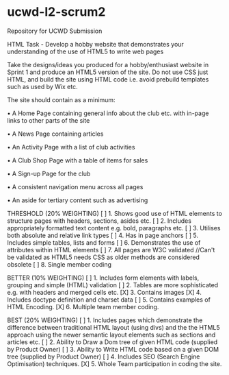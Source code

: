 # ucwd-l2-scrum2
Repository for UCWD Submission

HTML Task - Develop a hobby website that demonstrates your understanding of the use of HTML5 to write web pages

Take the designs/ideas you produced for a hobby/enthusiast website in Sprint 1 and produce an
HTML5 version of the site. Do not use CSS just HTML, and build the site using HTML code i.e.
avoid prebuild templates such as used by Wix etc.

The site should contain as a minimum:

• A Home Page containing general info about the club etc. with in-page links to other parts of the site

• A News Page containing articles

• An Activity Page with a list of club activities

• A Club Shop Page with a table of items for sales

• A Sign-up Page for the club

• A consistent navigation menu across all pages

• An aside for tertiary content such as advertising

THRESHOLD (20% WEIGHTING)
[ ] 1. Shows good use of HTML elements to structure pages with headers, sections, asides etc.
[ ] 2. Includes appropriately formatted text content e.g. bold, paragraphs etc.
[ ] 3. Utilises both absolute and relative link types
[ ] 4. Has in page anchors
[ ] 5. Includes simple tables, lists and forms
[ ] 6. Demonstrates the use of attributes within HTML elements
[ ] 7. All pages are W3C validated	//Can't be validated as HTML5 needs CSS as older methods are considered obsolete
[ ] 8. Single member coding

BETTER (10% WEIGHTING)
[ ] 1. Includes form elements with labels, grouping and simple (HTML) validation
[ ] 2. Tables are more sophisticated e.g. with headers and merged cells etc.
[X] 3. Contains images
[X] 4. Includes doctype definition and charset data
[ ] 5. Contains examples of HTML Encoding.
[X] 6. Multiple team member coding.

BEST (20% WEIGHTING)
[ ] 1. Includes pages which demonstrate the difference between traditional HTML layout (using divs)
and the the HTML5 approach using the newer semantic layout elements such as sections and
articles etc.
[ ] 2. Ability to Draw a Dom tree of given HTML code (supplied by Product Owner)
[ ] 3. Ability to Write HTML code based on a given DOM tree (supplied by Product Owner)
[ ] 4. Includes SEO (Search Engine Optimisation) techniques.
[X] 5. Whole Team participation in coding the site. 